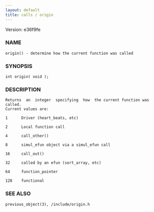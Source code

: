 ```yaml
---
layout: default
title: calls / origin
---
```


Version: e36f9fe




### NAME
    origin() - determine how the current function was called


### SYNOPSIS
    int origin( void );


### DESCRIPTION
    Returns  an  integer  specifying  how  the current function was called.
    Current values are:

    1      Driver (heart_beats, etc)

    2      Local function call

    4      call_other()

    8      simul_efun object via a simul_efun call

    16     call_out()

    32     called by an efun (sort_array, etc)

    64     function_pointer

    128    functional


### SEE ALSO
    previous_object(3), /include/origin.h



